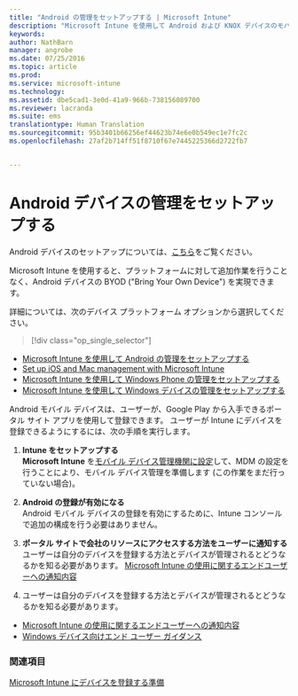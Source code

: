 ```yaml
---
title: "Android の管理をセットアップする | Microsoft Intune"
description: "Microsoft Intune を使用して Android および KNOX デバイスのモバイル デバイス管理 (MDM) を有効にします。"
keywords: 
author: NathBarn
manager: angrobe
ms.date: 07/25/2016
ms.topic: article
ms.prod: 
ms.service: microsoft-intune
ms.technology: 
ms.assetid: dbe5cad1-3e0d-41a9-966b-738156089700
ms.reviewer: lacranda
ms.suite: ems
translationtype: Human Translation
ms.sourcegitcommit: 95b3401b66256ef44623b74e6e0b549ec1e7fc2c
ms.openlocfilehash: 27af2b714ff51f8710f67e7445225366d2722fb7


---
```


# Android デバイスの管理をセットアップする
Android デバイスのセットアップについては、[こちら](../enduser/using-your-android-device-with-intune.md)をご覧ください。

Microsoft Intune を使用すると、プラットフォームに対して追加作業を行うことなく、Android デバイスの BYOD ("Bring Your Own Device") を実現できます。

詳細については、次のデバイス プラットフォーム オプションから選択してください。

> [!div class="op_single_selector"]
- [Microsoft Intune を使用して Android の管理をセットアップする](set-up-android-management-with-microsoft-intune.md)
- [Set up iOS and Mac management with Microsoft Intune](set-up-ios-and-mac-management-with-microsoft-intune.md)
- [Microsoft Intune を使用して Windows Phone の管理をセットアップする](set-up-windows-phone-management-with-microsoft-intune.md)
- [Microsoft Intune を使用して Windows デバイスの管理をセットアップする](set-up-windows-device-management-with-microsoft-intune.md)

Android モバイル デバイスは、ユーザーが、Google Play から入手できるポータル サイト アプリを使用して登録できます。 ユーザーが Intune にデバイスを登録できるようにするには、次の手順を実行します。

1.  **Intune をセットアップする**<br>
    **Microsoft Intune** を[モバイル デバイス管理機関に設定](get-ready-to-enroll-devices-in-microsoft-intune.md#set-mobile-device-management-authority)して、MDM の設定を行うことにより、モバイル デバイス管理を準備します (この作業をまだ行っていない場合)。

2.  **Android の登録が有効になる**<br>
    Android モバイル デバイスの登録を有効にするために、Intune コンソールで追加の構成を行う必要はありません。

3.  **ポータル サイトで会社のリソースにアクセスする方法をユーザーに通知する**<br>
    ユーザーは自分のデバイスを登録する方法とデバイスが管理されるとどうなるかを知る必要があります。 [Microsoft Intune の使用に関するエンドユーザーへの通知内容](what-to-tell-your-end-users-about-using-microsoft-intune.md)

4.  ユーザーは自分のデバイスを登録する方法とデバイスが管理されるとどうなるかを知る必要があります。
  - [Microsoft Intune の使用に関するエンドユーザーへの通知内容](what-to-tell-your-end-users-about-using-microsoft-intune.md)
  - [Windows デバイス向けエンド ユーザー ガイダンス](../enduser/using-your-android-device-with-intune.md)

### 関連項目
[Microsoft Intune にデバイスを登録する準備](get-ready-to-enroll-devices-in-microsoft-intune.md)



<!--HONumber=Aug16_HO4-->


